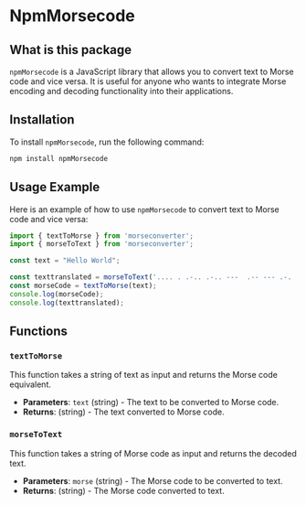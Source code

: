 # NpmMorsecode

## What is this package

`npmMorsecode` is a JavaScript library that allows you to convert text to Morse code and vice versa. It is useful for anyone who wants to integrate Morse encoding and decoding functionality into their applications.

## Installation

To install `npmMorsecode`, run the following command:

```bash
npm install npmMorsecode
```

## Usage Example
Here is an example of how to use `npmMorsecode` to convert text to Morse code and vice versa:

```javascript
import { textToMorse } from 'morseconverter';
import { morseToText } from 'morseconverter';

const text = "Hello World";

const texttranslated = morseToText('.... . .-.. .-.. ---  .-- --- .-. .-.. -..');
const morseCode = textToMorse(text);
console.log(morseCode);
console.log(texttranslated);
```

## Functions

### `textToMorse`

This function takes a string of text as input and returns the Morse code equivalent.

- **Parameters**: `text` (string) - The text to be converted to Morse code.
- **Returns**: (string) - The text converted to Morse code.

### `morseToText`

This function takes a string of Morse code as input and returns the decoded text.

- **Parameters**: `morse` (string) - The Morse code to be converted to text.
- **Returns**: (string) - The Morse code converted to text.
